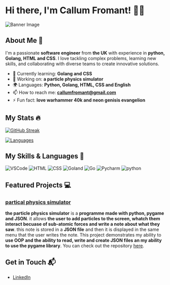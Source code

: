 # Hi there, I'm Callum Fromant! 👋😁

![Banner Image](https://wallpaperaccess.com/full/5750703.jpg)

## About Me 💂

I'm a passionate **software engineer** from **the UK** with experience in **python, Golang, HTML and CSS**. I love tackling complex problems, learning new skills, and collaborating with diverse teams to create innovative solutions.

- 🌱 Currently learning: **Golang and CSS**
- 🔭 Working on: **a particle physics simulator**
- 🌍 Languages: **Python, Golang, HTML, CSS and English**
- 📫 How to reach me: **callumfromant@gmail.com**
- ⚡ Fun fact: **love warhammer 40k and neon genisis evangelion**

## My Stats 🔥
[![GitHub Streak](https://streak-stats.demolab.com?user=Exverge-Editz&theme=highcontrast&date_format=M%20j%5B%2C%20Y%5D)](https://git.io/streak-stats)

[![Languages](https://github-readme-stats.vercel.app/api/top-langs/?username=Exverge-Editz&layout=compact&theme=vision-friendly-dark)](https://github.com/anuraghazra/github-readme-stats)

## My Skills & Languages 🧠

![VSCode](https://img.shields.io/badge/VSCode-0078D4?style=for-the-badge&logo=visual%20studio%20code&logoColor=white)
![HTML](https://img.shields.io/badge/-HTML-E34F26?style=flat-square&logo=html5&logoColor=white)
![CSS](https://img.shields.io/badge/-CSS-1572B6?style=flat-square&logo=css3&logoColor=white)
![Goland](https://img.shields.io/badge/GoLand-000000?style=for-the-badge&logo=goland&logoColor=white)
![Go](https://img.shields.io/badge/Go-00ADD8?style=for-the-badge&logo=go&logoColor=white)
![Pycharm](https://img.shields.io/badge/PyCharm-000000.svg?&style=for-the-badge&logo=PyCharm&logoColor=white)
![python](https://img.shields.io/badge/Python-FFD43B?style=for-the-badge&logo=python&logoColor=blue)

## Featured Projects 💻

### [partical physics simulator](https://github.com/Exverge-Editz/Particle-physics-simulator)

**the particle physics simulator** is a **programme made with python, pygame and JSON**. it allows **the user to add particles to the screen, whatch them interact becuase of sub-atomic forces and write a note about what they saw**. this note is stored in a **JSON file** and then it is displayed in the same menu that the user writes the note. This project demonstrates my ability to **use OOP and the ability to read, write and create JSON files an my ability to use the pygame library**. You can check out the repository [here](https://github.com/Exverge-Editz/Particle-physics-simulator).

## Get in Touch 📬

- [LinkedIn](https://www.linkedin.com/in/callum-fromant-b369b3372/)
